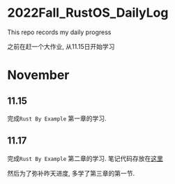 # 2022Fall_RustOS_DailyLog
This repo records my daily progress

之前在赶一个大作业, 从11.15日开始学习
# November

## 11.15

完成`Rust By Example` 第一章的学习.

## 11.17 
完成`Rust By Example` 第二章的学习. 笔记代码存放在[这里](https://github.com/Feng-Jay/2022Fall_RustOS_DailyLog/tree/master/chapters/Ch2_Primitives)

然后为了弥补昨天进度, 多学了第三章的第一节.